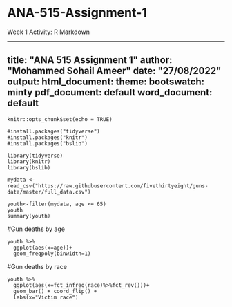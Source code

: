# ANA-515-Assignment-1
Week 1 Activity: R Markdown


---
title: "ANA 515 Assignment 1"
author: "Mohammed Sohail Ameer"
date: "27/08/2022"
output:
  html_document:
    theme:
      bootswatch: minty
  pdf_document: default
  word_document: default
---

```{r setup, include=FALSE}
knitr::opts_chunk$set(echo = TRUE)
```
```{r}
#install.packages("tidyverse")
#install.packages("knitr")
#install.packages("bslib")
```
```{r}
library(tidyverse)
library(knitr)
library(bslib)
```
```{r}
mydata <- read_csv("https://raw.githubusercontent.com/fivethirtyeight/guns-data/master/full_data.csv")
```
```{r}
youth<-filter(mydata, age <= 65) 
youth
summary(youth)
```
#Gun deaths by age
```{r youth-dist, echo=FALSE}
youth %>%
  ggplot(aes(x=age))+
  geom_freqpoly(binwidth=1)

```
#Gun deaths by race
```{r race-dist, echo=FALSE}
youth %>%
  ggplot(aes(x=fct_infreq(race)%>%fct_rev()))+
  geom_bar() + coord_flip() +
  labs(x="Victim race")
```

